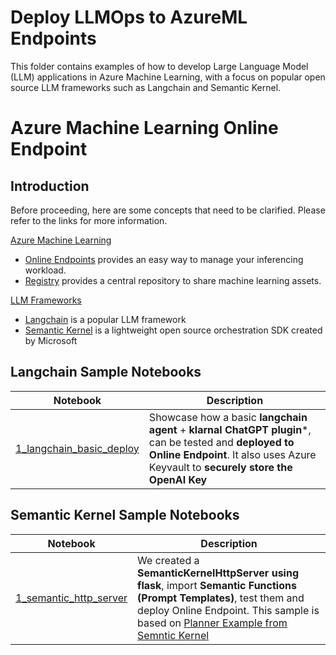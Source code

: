 # Deploy LLMOps to AzureML Endpoints

This folder contains examples of how to develop Large Language Model (LLM) applications in Azure Machine Learning, with a focus on popular open source LLM frameworks such as Langchain and Semantic Kernel.

# Azure Machine Learning Online Endpoint
## Introduction
Before proceeding, here are some concepts that need to be clarified. Please refer to the links for more information.

<u>Azure Machine Learning</u>
* [Online Endpoints](https://learn.microsoft.com/en-us/azure/machine-learning/concept-endpoints-online?view=azureml-api-2) provides an easy way to manage your inferencing workload.
* [Registry](https://learn.microsoft.com/en-us/azure/machine-learning/how-to-manage-registries?view=azureml-api-2&tabs=cli) provides a central repository to share machine learning assets.

<u>LLM Frameworks</u>
* [Langchain](https://python.langchain.com/en/latest/index.html) is a popular LLM framework
* [Semantic Kernel](https://learn.microsoft.com/en-us/semantic-kernel/overview/) is a lightweight open source orchestration SDK created by Microsoft

## Langchain Sample Notebooks
|Notebook|Description|
|-|-|
|[1_langchain_basic_deploy](/langchain/1_langchain_basic_deploy.ipynb)|Showcase how a basic **langchain agent** + **klarnal ChatGPT plugin***, can be tested and **deployed to Online Endpoint**. It also uses Azure Keyvault to **securely store the OpenAI Key**|

## Semantic Kernel Sample Notebooks
|Notebook|Description|
|-|-|
|[1_semantic_http_server](/semantic-kernel/1_semantic_http_server.ipynb)|We created a **SemanticKernelHttpServer using flask**, import **Semantic Functions (Prompt Templates)**, test them and deploy Online Endpoint. This sample is based on [Planner Example from Semntic Kernel](https://github.com/microsoft/semantic-kernel/blob/main/samples/notebooks/python/05-using-the-planner.ipynb)|